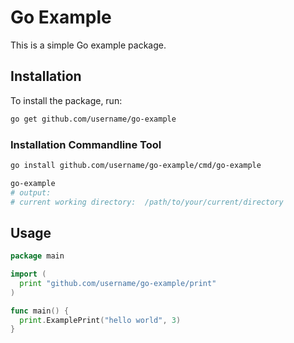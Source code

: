 # Go Example

This is a simple Go example package.

## Installation

To install the package, run:

```bash
go get github.com/username/go-example
```

### Installation Commandline Tool

```bash
go install github.com/username/go-example/cmd/go-example

go-example
# output:
# current working directory:  /path/to/your/current/directory
```

## Usage

```go
package main

import (
  print "github.com/username/go-example/print"
)

func main() {
  print.ExamplePrint("hello world", 3)
}
```
